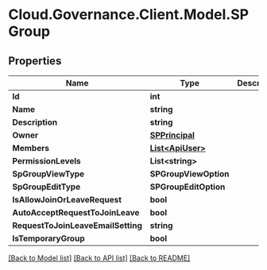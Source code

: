 # Cloud.Governance.Client.Model.SPGroup
## Properties

Name | Type | Description | Notes
------------ | ------------- | ------------- | -------------
**Id** | **int** |  | [optional] 
**Name** | **string** |  | [optional] 
**Description** | **string** |  | [optional] 
**Owner** | [**SPPrincipal**](SPPrincipal.md) |  | [optional] 
**Members** | [**List&lt;ApiUser&gt;**](ApiUser.md) |  | [optional] 
**PermissionLevels** | **List&lt;string&gt;** |  | [optional] 
**SpGroupViewType** | **SPGroupViewOption** |  | [optional] 
**SpGroupEditType** | **SPGroupEditOption** |  | [optional] 
**IsAllowJoinOrLeaveRequest** | **bool** |  | [optional] 
**AutoAcceptRequestToJoinLeave** | **bool** |  | [optional] 
**RequestToJoinLeaveEmailSetting** | **string** |  | [optional] 
**IsTemporaryGroup** | **bool** |  | [optional] 

[[Back to Model list]](../README.md#documentation-for-models) [[Back to API list]](../README.md#documentation-for-api-endpoints) [[Back to README]](../README.md)

